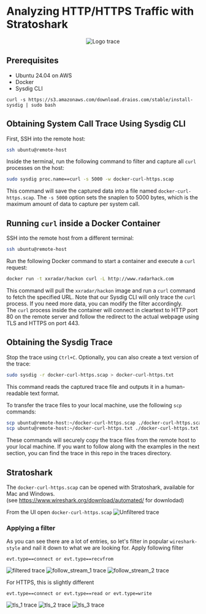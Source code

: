 # Analyzing HTTP/HTTPS Traffic with Stratoshark

<p align="center">
  <img src="./images/stratoshark_logo_240.png" alt="Logo trace" title="Logo" />
</p>

## Prerequisites
- Ubuntu 24.04 on AWS
- Docker 
- Sysdig CLI 
```
curl -s https://s3.amazonaws.com/download.draios.com/stable/install-sysdig | sudo bash
```
## Obtaining System Call Trace Using Sysdig CLI

First, SSH into the remote host:
```sh
ssh ubuntu@remote-host
```

Inside the terminal, run the following command to filter and capture all `curl` processes on the host:
```sh
sudo sysdig proc.name==curl -s 5000 -w docker-curl-https.scap
```
This command will save the captured data into a file named `docker-curl-https.scap`. The `-s 5000` option sets the snaplen to 5000 bytes, which is the maximum amount of data to capture per system call.

## Running `curl` inside a Docker Container

SSH into the remote host from a different terminal:
```sh
ssh ubuntu@remote-host
```

Run the following Docker command to start a container and execute a `curl` request:
```sh
docker run -t xxradar/hackon curl -L http://www.radarhack.com
```
This command will pull the `xxradar/hackon` image and run a `curl` command to fetch the specified URL. Note that our Sysdig CLI will only trace the `curl` process. If you need more data, you can modify the filter accordingly. <br>
The `curl` process inside the container will connect in cleartext to HTTP port 80 on the remote server and follow the redirect to the actual webpage using TLS and HTTPS on port 443.

## Obtaining the Sysdig Trace

Stop the trace using `Ctrl+C`. Optionally, you can also create a text version of the trace:
```sh
sudo sysdig -r docker-curl-https.scap > docker-curl-https.txt
```
This command reads the captured trace file and outputs it in a human-readable text format.

To transfer the trace files to your local machine, use the following `scp` commands:
```sh
scp ubuntu@remote-host:~/docker-curl-https.scap ./docker-curl-https.scap
scp ubuntu@remote-host:~/docker-curl-https.txt ./docker-curl-https.txt
```
These commands will securely copy the trace files from the remote host to your local machine.
If you want to follow along with the examples in the next section, you can find the trace in this repo in the traces directory.

## Stratoshark
The `docker-curl-https.scap` can be opened with Stratoshark, available for Mac and Windows.<br> 
(see https://www.wireshark.org/download/automated/ for downlodad)


From the UI open `docker-curl-https.scap`
![Unfiltered trace](./images/unfiltered_1.png "Unfiltered traces")



### Applying a filter
As you can see there are a lot of entries, so let's filter in popular `wireshark-style` and nail it down to what we are looking for.
Apply following filter
```
evt.type==connect or evt.type==recvfrom
```
![filtered trace](./images/filtered.png "Filtered traces")
![follow_stream_1 trace](./images/follow_stream_1.png "Filtered traces")
![follow_stream_2 trace](./images/follow_stream_2.png "Filtered traces")

For HTTPS, this is slightly different
```
evt.type==connect or evt.type==read or evt.type=write
```
![tls_1 trace](./images/tls_1.png "tls_1 traces")
![tls_2 trace](./images/tls_2.png "tls_2 traces")
![tls_3 trace](./images/tls_3.png "tls_3 traces")

